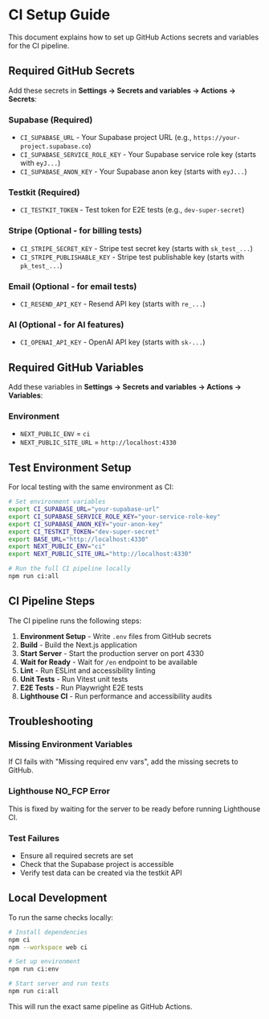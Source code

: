 # CI Setup Guide

This document explains how to set up GitHub Actions secrets and variables for the CI pipeline.

## Required GitHub Secrets

Add these secrets in **Settings → Secrets and variables → Actions → Secrets**:

### Supabase (Required)

- `CI_SUPABASE_URL` - Your Supabase project URL (e.g., `https://your-project.supabase.co`)
- `CI_SUPABASE_SERVICE_ROLE_KEY` - Your Supabase service role key (starts with `eyJ...`)
- `CI_SUPABASE_ANON_KEY` - Your Supabase anon key (starts with `eyJ...`)

### Testkit (Required)

- `CI_TESTKIT_TOKEN` - Test token for E2E tests (e.g., `dev-super-secret`)

### Stripe (Optional - for billing tests)

- `CI_STRIPE_SECRET_KEY` - Stripe test secret key (starts with `sk_test_...`)
- `CI_STRIPE_PUBLISHABLE_KEY` - Stripe test publishable key (starts with `pk_test_...`)

### Email (Optional - for email tests)

- `CI_RESEND_API_KEY` - Resend API key (starts with `re_...`)

### AI (Optional - for AI features)

- `CI_OPENAI_API_KEY` - OpenAI API key (starts with `sk-...`)

## Required GitHub Variables

Add these variables in **Settings → Secrets and variables → Actions → Variables**:

### Environment

- `NEXT_PUBLIC_ENV` = `ci`
- `NEXT_PUBLIC_SITE_URL` = `http://localhost:4330`

## Test Environment Setup

For local testing with the same environment as CI:

```bash
# Set environment variables
export CI_SUPABASE_URL="your-supabase-url"
export CI_SUPABASE_SERVICE_ROLE_KEY="your-service-role-key"
export CI_SUPABASE_ANON_KEY="your-anon-key"
export CI_TESTKIT_TOKEN="dev-super-secret"
export BASE_URL="http://localhost:4330"
export NEXT_PUBLIC_ENV="ci"
export NEXT_PUBLIC_SITE_URL="http://localhost:4330"

# Run the full CI pipeline locally
npm run ci:all
```

## CI Pipeline Steps

The CI pipeline runs the following steps:

1. **Environment Setup** - Write `.env` files from GitHub secrets
2. **Build** - Build the Next.js application
3. **Start Server** - Start the production server on port 4330
4. **Wait for Ready** - Wait for `/en` endpoint to be available
5. **Lint** - Run ESLint and accessibility linting
6. **Unit Tests** - Run Vitest unit tests
7. **E2E Tests** - Run Playwright E2E tests
8. **Lighthouse CI** - Run performance and accessibility audits

## Troubleshooting

### Missing Environment Variables

If CI fails with "Missing required env vars", add the missing secrets to GitHub.

### Lighthouse NO_FCP Error

This is fixed by waiting for the server to be ready before running Lighthouse CI.

### Test Failures

- Ensure all required secrets are set
- Check that the Supabase project is accessible
- Verify test data can be created via the testkit API

## Local Development

To run the same checks locally:

```bash
# Install dependencies
npm ci
npm --workspace web ci

# Set up environment
npm run ci:env

# Start server and run tests
npm run ci:all
```

This will run the exact same pipeline as GitHub Actions.
